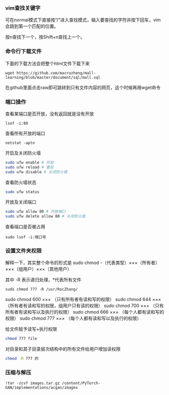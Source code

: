 ### vim查找关键字

可在normal模式下直接按“/”进入查找模式，输入要查找的字符并按下回车，vim会跳到第一个匹配的位置。

按n查找下一个，按Shift+n查找上一个。

### 命令行下载文件

下面的下载方法会把整个html文件下载下来

```
wget https://github.com/macrozheng/mall-learning/blob/master/document/sql/mall.sql
```

在github里面点击raw即可跳转到只有文件内容的网页，这个时候再用wget命令

### 端口操作

查看某端口是否开放，没有返回就是没有开放

```
lsof -i:80
```

查看所有开放的端口

```
netstat -aptn
```

开启及关闭防火墙

```bash
sudo ufw enable # 开启
sudo ufw reload # 重启
sudo ufw disable # 关闭防火墙
```

查看防火墙状态

```bash
sudo ufw status
```

开放及关闭端口

```bash
sudo ufw allow 80 # 开放端口
sudo ufw delete allow 80 # 关闭防火墙
```

查看端口是否被占用

```
sudo lsof -i:端口号
```

### 设置文件夹权限

解释一下，其实整个命令的形式是
sudo chmod -（代表类型）×××（所有者）×××（组用户）×××（其他用户）

其中 -R 表示递归处理，*代表所有文件

```
sudo chmod 777 -R /usr/RocZhang/
```

sudo chmod 600 ××× （只有所有者有读和写的权限）
sudo chmod 644 ××× （所有者有读和写的权限，组用户只有读的权限）
sudo chmod 700 ××× （只有所有者有读和写以及执行的权限）
sudo chmod 666 ××× （每个人都有读和写的权限）
sudo chmod 777 ××× （每个人都有读和写以及执行的权限）

给文件赋予读写+执行权限

```bash
chmod 777 file
```

对目录和其子目录层次结构中的所有文件给用户增加读权限

```bash
chmod -R 777 的
```

### 压缩与解压

```
!tar -zcvf images.tar.gz /content/PyTorch-GAN/implementations/acgan/images
```

